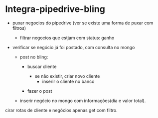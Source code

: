 # Integra-pipedrive-bling

- puxar negocios do pipedrive (ver se existe uma forma de puxar com filtros)
    - filtrar negocios que estjam com status: ganho


- verificar se negócio já foi postado, com consulta no mongo

    - post no bling:
        - buscar cliente
            - se não existir, criar novo cliente
                - inserir o cliente no banco
        
        - fazer o post

    - inserir negócio no mongo com informações(dia e valor total).


cirar rotas de cliente e negócios apenas get com filtro.
    
